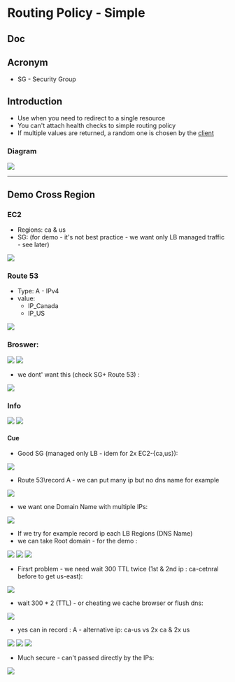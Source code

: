 # Routing Policy - Simple

## Doc

## Acronym
* SG - Security Group

## Introduction
* Use when you need to redirect to a single resource
* You can't attach health checks to simple routing policy
* If multiple values are returned, a random one is chosen by the <ins>client</ins>

### Diagram
[<img src="https://i.imgur.com/oFN7v6a.png">](https://i.imgur.com/oFN7v6a.png)

---

## Demo Cross Region
### EC2
* Regions: ca & us
* SG: (for demo - it's not best practice - we want only LB managed traffic - see later)

[<img src="https://i.imgur.com/n3yJ0nN.png">](https://i.imgur.com/n3yJ0nN.png)

### Route 53
* Type: A - IPv4
* value: 
  * IP_Canada
  * IP_US

[<img src="https://i.imgur.com/bS1ic69.png">](https://i.imgur.com/bS1ic69.png)

### Broswer:

[<img src="https://i.imgur.com/71jKdIS.png">](https://i.imgur.com/71jKdIS.png)
[<img src="https://i.imgur.com/NCpqmVk.png">](https://i.imgur.com/NCpqmVk.png)

* we dont' want this (check SG+ Route 53) :

[<img src="https://i.imgur.com/INK3uf7.png">](https://i.imgur.com/INK3uf7.png)

### Info
[<img src="https://i.imgur.com/7EBvGR3.png">](https://i.imgur.com/7EBvGR3.png)
[<img src="https://i.imgur.com/agfuhQR.png">](https://i.imgur.com/agfuhQR.png)

#### Cue
* Good SG (managed only LB - idem for 2x EC2-{ca,us}):

[<img src="https://i.imgur.com/3KS0LUj.png">](https://i.imgur.com/3KS0LUj.png)

* Route 53\record A - we can put many ip but no dns name for example

[<img src="https://i.imgur.com/HczD934.png">](https://i.imgur.com/HczD934.png)

* we want one Domain Name with multiple IPs:

[<img src="https://i.imgur.com/mVfelfb.png">](https://i.imgur.com/mVfelfb.png)

* If we try for example record ip each LB Regions (DNS Name) 
* we can take Root domain - for the demo :

[<img src="https://i.imgur.com/pF24Qd3.png">](https://i.imgur.com/pF24Qd3.png)
[<img src="https://i.imgur.com/cR6yCOP.png">](https://i.imgur.com/cR6yCOP.png)
[<img src="https://i.imgur.com/743kYlz.png">](https://i.imgur.com/743kYlz.png)

* Firsrt problem - we need wait 300 TTL twice (1st & 2nd ip : ca-cetnral before to get us-east):

[<img src="https://i.imgur.com/WAJZc0A.png">](https://i.imgur.com/WAJZc0A.png)

* wait 300 * 2 (TTL) - or cheating we cache browser or flush dns:

[<img src="https://i.imgur.com/sTKEccm.png">](https://i.imgur.com/sTKEccm.png)

* yes can in record : A - alternative ip: ca-us vs 2x ca & 2x us

[<img src="https://i.imgur.com/L1uzHSu.png">](https://i.imgur.com/L1uzHSu.png)
[<img src="https://i.imgur.com/NQzD8bD.png">](https://i.imgur.com/NQzD8bD.png)
[<img src="https://i.imgur.com/Jm4cUCY.png">](https://i.imgur.com/Jm4cUCY.png)

* Much secure - can't passed directly by the IPs:

[<img src="https://i.imgur.com/pB0AdEG.png">](https://i.imgur.com/pB0AdEG.png)
